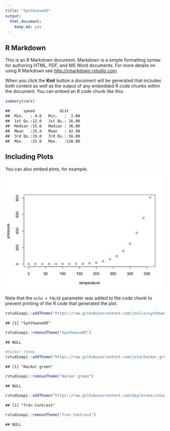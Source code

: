 ```yaml
---
title: "Synthwave85"
output: 
  html_document: 
    keep_md: yes
---
```




## R Markdown

This is an R Markdown document. Markdown is a simple formatting syntax for authoring HTML, PDF, and MS Word documents. For more details on using R Markdown see <http://rmarkdown.rstudio.com>.

When you click the **Knit** button a document will be generated that includes both content as well as the output of any embedded R code chunks within the document. You can embed an R code chunk like this:


```r
summary(cars)
```

```
##      speed           dist       
##  Min.   : 4.0   Min.   :  2.00  
##  1st Qu.:12.0   1st Qu.: 26.00  
##  Median :15.0   Median : 36.00  
##  Mean   :15.4   Mean   : 42.98  
##  3rd Qu.:19.0   3rd Qu.: 56.00  
##  Max.   :25.0   Max.   :120.00
```

## Including Plots

You can also embed plots, for example:

![](RStudio-Themes_files/figure-html/pressure-1.png)<!-- -->

Note that the `echo = FALSE` parameter was added to the code chunk to prevent printing of the R code that generated the plot.


```r
rstudioapi::addTheme("https://raw.githubusercontent.com/jnolis/synthwave85/master/Synthwave85.rstheme", TRUE, TRUE, FALSE)
```

```
## [1] "Synthwave85"
```


```r
rstudioapi::removeTheme("Synthwave85")
```

```
## NULL
```


```r
#Hacker theme
rstudioapi::addTheme("https://raw.githubusercontent.com/jsta/hacker_green/master/hacker_green.rstheme", apply = TRUE)
```

```
## [1] "Hacker green"
```

```r
rstudioapi::removeTheme("Hacker green")
```

```
## NULL
```


```r
rstudioapi::addTheme("https://raw.githubusercontent.com/daylerees/colour-schemes/master/sublime/contrast/tron-contrast.tmTheme", apply = TRUE)
```

```
## [1] "Tron Contrast"
```

```r
rstudioapi::removeTheme("Tron Contrast")
```

```
## NULL
```

